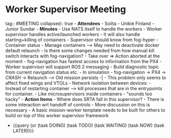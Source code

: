# Worker Supervisor Meeting
tag:: #MEETING
collapsed:: true
	- **Attendees**
		- Solita
		- Unikie Finland
		- Junior Sundar
	- **Minutes**
		- Use NATS itself to handle the workers
		- Worker supervisor handles active/launched workers
		- It will also handle starting+killing of containers
		- Supervisor should know from fog-hyper
			- Container status
			- Manage containers --> May need to deactivate docker default relaunch
		- Is there some changes needed from how manual kill switch interacts with fog-navigation?
			- Take over => Action aborted at the moment
		- fog-navigation has fastest access to information from the PX4
		- Worker supervisor will support ROS 2 messaging
			- Build diagnostic topic from current navigation status etc.
		- In simulation
			- fog-navigation -> PX4 -> *CRASH* -> Relaunch --> Old mission persists -|
			- This problem only seems to affect fixed wings and VTOLs
			- Network isolation between devices:
				- Instead of restarting container --> kill processes that are in the entrypoints for container.
				- Like microsupervisors inside containers
				- "sounds too hacky"
	- **Action Items**
		- Where does SRTA fall in this supervisor?
			- There is some interaction wrt handoff of controls
			- More discussion on this is necessary
		- A basic mission-worker template needs to be built for others to build on top of this worker supervisor framework
- {{query (or (task DOING) (task TODO) (task WAITING) (task NOW) (task LATER))}}